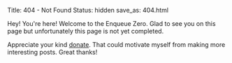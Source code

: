Title: 404 - Not Found
Status: hidden
save_as: 404.html

Hey! You're here! Welcome to the Enqueue Zero. Glad to see you on this page but unfortunately this page is not yet completed.

Appreciate your kind [donate](https://www.patreon.com/bePatron?c=1762267). That could motivate myself from making more interesting posts. Great thanks!
